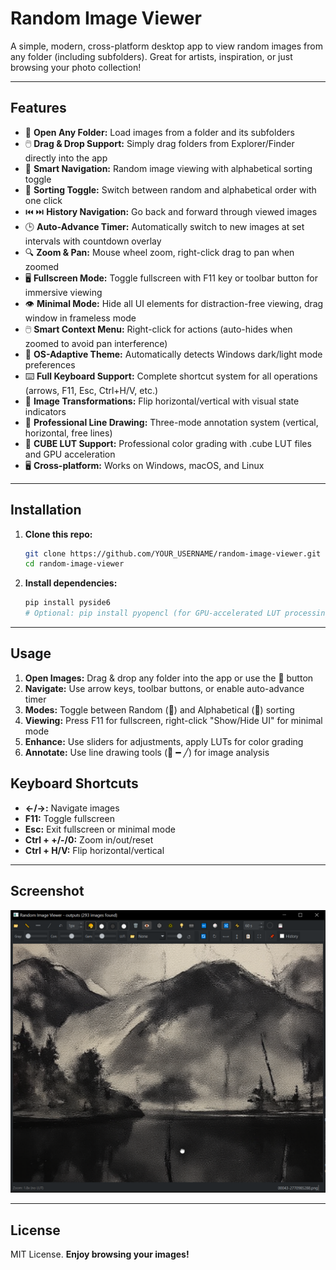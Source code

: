 # Random Image Viewer

A simple, modern, cross-platform desktop app to view random images from any folder (including subfolders). Great for artists, inspiration, or just browsing your photo collection!

---

## Features

- 📁 **Open Any Folder:** Load images from a folder and its subfolders
- 🖱️ **Drag & Drop Support:** Simply drag folders from Explorer/Finder directly into the app
- 🎲 **Smart Navigation:** Random image viewing with alphabetical sorting toggle  
- 🔀 **Sorting Toggle:** Switch between random and alphabetical order with one click
- ⏮️ ⏭️ **History Navigation:** Go back and forward through viewed images
- 🕒 **Auto-Advance Timer:** Automatically switch to new images at set intervals with countdown overlay
- 🔍 **Zoom & Pan:** Mouse wheel zoom, right-click drag to pan when zoomed
- 🖥️ **Fullscreen Mode:** Toggle fullscreen with F11 key or toolbar button for immersive viewing
- 👁️ **Minimal Mode:** Hide all UI elements for distraction-free viewing, drag window in frameless mode
- 🖱️ **Smart Context Menu:** Right-click for actions (auto-hides when zoomed to avoid pan interference)
- 🎨 **OS-Adaptive Theme:** Automatically detects Windows dark/light mode preferences
- ⌨️ **Full Keyboard Support:** Complete shortcut system for all operations (arrows, F11, Esc, Ctrl+H/V, etc.)
- 🔄 **Image Transformations:** Flip horizontal/vertical with visual state indicators
- 📐 **Professional Line Drawing:** Three-mode annotation system (vertical, horizontal, free lines)
- 🎨 **CUBE LUT Support:** Professional color grading with .cube LUT files and GPU acceleration
- 🖥️ **Cross-platform:** Works on Windows, macOS, and Linux

---

## Installation

1. **Clone this repo:**
   ```sh
   git clone https://github.com/YOUR_USERNAME/random-image-viewer.git
   cd random-image-viewer
   ```

2. **Install dependencies:**
   ```sh
   pip install pyside6
   # Optional: pip install pyopencl (for GPU-accelerated LUT processing)
   ```

---

## Usage

1. **Open Images:** Drag & drop any folder into the app or use the 📁 button
2. **Navigate:** Use arrow keys, toolbar buttons, or enable auto-advance timer
3. **Modes:** Toggle between Random (🎲) and Alphabetical (🔀) sorting
4. **Viewing:** Press F11 for fullscreen, right-click "Show/Hide UI" for minimal mode
5. **Enhance:** Use sliders for adjustments, apply LUTs for color grading
6. **Annotate:** Use line drawing tools (📏 ━ ╱) for image analysis

## Keyboard Shortcuts

- **←/→:** Navigate images  
- **F11:** Toggle fullscreen
- **Esc:** Exit fullscreen or minimal mode
- **Ctrl + +/-/0:** Zoom in/out/reset
- **Ctrl + H/V:** Flip horizontal/vertical

---

## Screenshot

![Main Window](screenshots/main_window.png)

---

## License

MIT License. **Enjoy browsing your images!**








